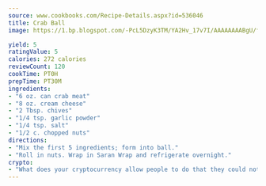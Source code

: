 ```yaml
---
source: www.cookbooks.com/Recipe-Details.aspx?id=536046
title: Crab Ball
image: https://1.bp.blogspot.com/-PcL5DzyK3TM/YA2Hv_17v7I/AAAAAAAABgU/fyHeesSth_IZW9mL5lk6GxJO8cW8ksrGACLcBGAsYHQ/s320/12.png

yield: 5
ratingValue: 5
calories: 272 calories
reviewCount: 120
cookTime: PT0H
prepTime: PT30M
ingredients:
- "6 oz. can crab meat"
- "8 oz. cream cheese"
- "2 Tbsp. chives"
- "1/4 tsp. garlic powder"
- "1/4 tsp. salt"
- "1/2 c. chopped nuts"
directions:
- "Mix the first 5 ingredients; form into ball."
- "Roll in nuts. Wrap in Saran Wrap and refrigerate overnight."
crypto:
- "What does your cryptocurrency allow people to do that they could not do otherwise, and how does it help them do existing tasks more quickly or cheaply?"
---
```

